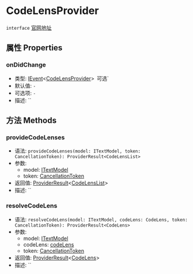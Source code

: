 # CodeLensProvider
`interface` [官网地址](https://microsoft.github.io/monaco-editor/docs.html#interfaces/languages.CodeLensProvider.html)
## 属性 Properties
### onDidChange
+ 类型: [IEvent](../../global/interfaces/IEvent.md)\<[CodeLensProvider](CodeLensProvider.md)\>` `可选`
+ 默认值: `-`
+ 可选项: `-`
+ 描述: ``
## 方法 Methods

### provideCodeLenses
+ 语法: `provideCodeLenses(model: ITextModel, token: CancellationToken): ProviderResult<CodeLensList>`
+ 参数: 
  + model: [ITextModel](../../editor/interfaces/ITextModel.md)
  + token: [CancellationToken](../../global/interfaces/CancellationToken.md)
+ 返回值: [ProviderResult](../alias.md#providerresult)\<[CodeLensList](./CodeActionList.md)\>
+ 描述: ``

### resolveCodeLens
+ 语法: `resolveCodeLens(model: ITextModel, codeLens: CodeLens, token: CancellationToken): ProviderResult<CodeLens>`
+ 参数: 
  + model: [ITextModel](../../editor/interfaces/ITextModel.md)
  + codeLens: [codeLens](./CodeLens.md)
  + token: [CancellationToken](../../global/interfaces/CancellationToken.md)
+ 返回值: [ProviderResult](../alias.md#providerresult)\<[CodeLens](./CodeLens.md)\>
+ 描述: ``
